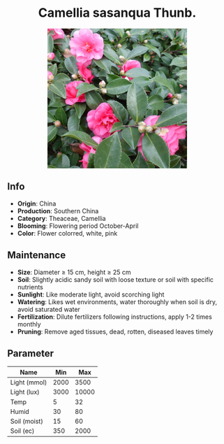 <h1 align='center'>Camellia sasanqua Thunb.</h1>
<p align="center">
    <img 
        align='center'
        width='320'
        src="../images/camellia sasanqua thunb.png" 
        alt='Camellia sasanqua Thunb.' />
</p>

## Info

 - **Origin**: China
 - **Production**: Southern China
 - **Category**: Theaceae, Camellia
 - **Blooming**: Flowering period October-April
 - **Color**: Flower colorred, white, pink

## Maintenance

 - **Size**: Diameter ≥ 15 cm, height ≥ 25 cm
 - **Soil**: Slightly acidic sandy soil with loose texture or soil with specific nutrients
 - **Sunlight**: Like moderate light, avoid scorching light
 - **Watering**: Likes wet environments, water thoroughly when soil is dry, avoid saturated water
 - **Fertilization**: Dilute fertilizers following instructions, apply 1-2 times monthly
 - **Pruning**: Remove aged tissues, dead, rotten, diseased leaves timely

## Parameter

| Name         | Min  | Max   |
|--------------|------|-------|
| Light (mmol) | 2000 | 3500  |
| Light (lux)  | 3000 | 10000 |
| Temp         | 5    | 32    |
| Humid        | 30   | 80    |
| Soil (moist) | 15   | 60    |
| Soil (ec)    | 350  | 2000  |